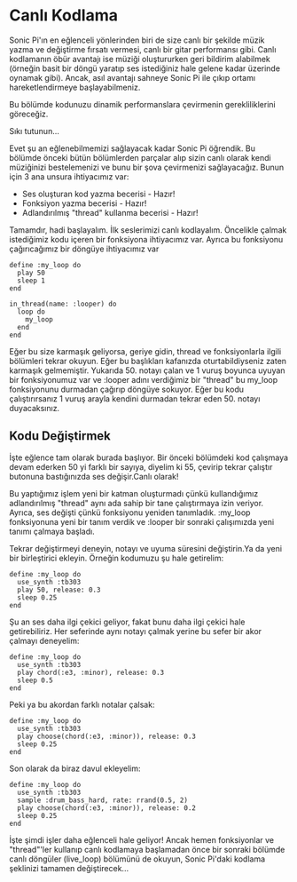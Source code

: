 # Canlı Kodlama

Sonic Pi'ın en eğlenceli yönlerinden biri de size canlı bir şekilde müzik yazma ve değiştirme fırsatı vermesi, canlı bir gitar performansı gibi. Canlı kodlamanın öbür avantajı ise müziği oluştururken geri bildirim alabilmek (örneğin basit bir döngü yaratıp ses istediğiniz hale gelene kadar üzerinde oynamak gibi). Ancak, asıl avantajı sahneye Sonic Pi ile çıkıp ortamı hareketlendirmeye başlayabilmeniz.

Bu bölümde kodunuzu dinamik performanslara çevirmenin gerekliliklerini göreceğiz.

Sıkı tutunun...

Evet şu an eğlenebilmemizi sağlayacak kadar Sonic Pi öğrendik. Bu bölümde önceki bütün bölümlerden parçalar alıp sizin canlı olarak kendi müziğinizi bestelemenizi ve bunu bir şova çevirmenizi sağlayacağız. Bunun için 3 ana unsura ihtiyacımız var:

  - Ses oluşturan kod yazma becerisi - Hazır!
  - Fonksiyon yazma becerisi - Hazır!
  - Adlandırılmış "thread" kullanma becerisi - Hazır!

Tamamdır, hadi başlayalım. İlk seslerimizi canlı kodlayalım. Öncelikle çalmak istediğimiz kodu içeren bir fonksiyona ihtiyacımız var. Ayrıca bu fonksiyonu çağırıcağımız bir döngüye ihtiyacımız var
```
define :my_loop do
  play 50
  sleep 1
end

in_thread(name: :looper) do
  loop do
    my_loop
  end
end 
```
Eğer bu size karmaşık geliyorsa, geriye gidin, thread ve fonksiyonlarla ilgili bölümleri tekrar okuyun. Eğer bu başlıkları kafanızda oturtabildiyseniz zaten karmaşık gelmemiştir.
Yukarıda 50. notayı çalan ve 1 vuruş boyunca uyuyan bir fonksiyonumuz var ve :looper adını verdiğimiz bir "thread" bu my_loop fonksiyonunu durmadan çağırıp döngüye sokuyor.
Eğer bu kodu çalıştırırsanız 1 vuruş arayla kendini durmadan tekrar eden 50. notayı duyacaksınız.

## Kodu Değiştirmek
İşte eğlence tam olarak burada başlıyor. Bir önceki bölümdeki kod çalışmaya devam ederken 50 yi farklı bir sayıya, diyelim ki 55, çevirip tekrar çalıştır butonuna bastığınızda ses değişir.Canlı olarak!

Bu yaptığımız işlem yeni bir katman oluşturmadı çünkü kullandığımız adlandırılmış "thread" aynı ada sahip bir tane çalıştırmaya izin veriyor. Ayrıca, ses değişti çünkü fonksiyonu yeniden tanımladık. :my_loop fonksiyonuna yeni bir tanım verdik ve :looper bir sonraki çalışımızda yeni tanımı çalmaya başladı.

Tekrar değiştirmeyi deneyin, notayı ve uyuma süresini değiştirin.Ya da yeni bir birleştirici ekleyin. Örneğin kodumuzu şu hale getirelim:
```
define :my_loop do
  use_synth :tb303
  play 50, release: 0.3
  sleep 0.25
end 
```
Şu an ses daha ilgi çekici geliyor, fakat bunu daha ilgi çekici hale getirebiliriz. Her seferinde aynı notayı çalmak yerine bu sefer bir akor çalmayı deneyelim:
```
define :my_loop do
  use_synth :tb303
  play chord(:e3, :minor), release: 0.3
  sleep 0.5
end 
```
Peki ya bu akordan farklı notalar çalsak:
```
define :my_loop do
  use_synth :tb303
  play choose(chord(:e3, :minor)), release: 0.3
  sleep 0.25
end 
```
Son olarak da biraz davul ekleyelim:
```
define :my_loop do
  use_synth :tb303
  sample :drum_bass_hard, rate: rrand(0.5, 2)
  play choose(chord(:e3, :minor)), release: 0.2
  sleep 0.25
end 
```
İşte şimdi işler daha eğlenceli hale geliyor!
Ancak hemen fonksiyonlar ve "thread"'ler kullanıp canlı kodlamaya başlamadan önce bir sonraki bölümde canlı döngüler (live_loop) bölümünü de okuyun, Sonic Pi'daki kodlama şeklinizi tamamen değiştirecek...














